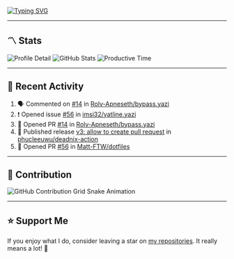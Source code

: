 [![Typing SVG](https://readme-typing-svg.demolab.com?font=&duration=2500&pause=100&center=true&vCenter=true&multiline=true&width=1000&height=60&lines=Hi+There!;Welcome+to+my+Github+profile+%F0%9F%91%8B)](https://git.io/typing-svg)

---

## 〽️ Stats

![Profile Detail](http://github-profile-summary-cards.vercel.app/api/cards/profile-details?username=phucleeuwu&theme=transparent)
![GitHub Stats](http://github-profile-summary-cards.vercel.app/api/cards/stats?username=phucleeuwu&theme=transparent)
![Productive Time](http://github-profile-summary-cards.vercel.app/api/cards/productive-time?username=phucleeuwu&theme=transparent&utcOffset=8)

---

## 📝 Recent Activity

<!--START_SECTION:activity-->
1. 🗣 Commented on [#14](https://github.com/Rolv-Apneseth/bypass.yazi/pull/14#issuecomment-2927309014) in [Rolv-Apneseth/bypass.yazi](https://github.com/Rolv-Apneseth/bypass.yazi)
2. ❗ Opened issue [#56](https://github.com/imsi32/yatline.yazi/issues/56) in [imsi32/yatline.yazi](https://github.com/imsi32/yatline.yazi)
3. 💪 Opened PR [#14](https://github.com/Rolv-Apneseth/bypass.yazi/pull/14) in [Rolv-Apneseth/bypass.yazi](https://github.com/Rolv-Apneseth/bypass.yazi)
4. 🚀 Published release [v3: allow to create pull request](https://github.com/phucleeuwu/deadnix-action/releases/tag/v3) in [phucleeuwu/deadnix-action](https://github.com/phucleeuwu/deadnix-action)
5. 💪 Opened PR [#56](https://github.com/Matt-FTW/dotfiles/pull/56) in [Matt-FTW/dotfiles](https://github.com/Matt-FTW/dotfiles)
<!--END_SECTION:activity-->

<!--START_SECTION:waka-->

<!--END_SECTION:waka-->

---

## 🐍 Contribution

<picture>
  <source media="(prefers-color-scheme: dark)" srcset="https://raw.githubusercontent.com/phucleeuwu/phucleeuwu/output/github-contribution-grid-snake-dark.svg">
  <source media="(prefers-color-scheme: light)" srcset="https://raw.githubusercontent.com/phucleeuwu/phucleeuwu/output/github-contribution-grid-snake.svg">
  <img alt="GitHub Contribution Grid Snake Animation" src="https://raw.githubusercontent.com/phucleeuwu/phucleeuwu/output/github-contribution-grid-snake.svg">
</picture>

---

## ⭐ Support Me

If you enjoy what I do, consider leaving a star on [my repositories](https://github.com/phucleeuwu?tab=repositories&type=source). It really means a lot! 💙
